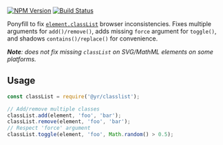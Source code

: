 [![NPM Version](https://img.shields.io/npm/v/@yr/classlist.svg?style=flat)](https://npmjs.org/package/@yr/classlist)
[![Build Status](https://img.shields.io/travis/YR/classlist.svg?style=flat)](https://travis-ci.org/YR/classlist?branch=master)

Ponyfill to fix [`element.classList`](https://developer.mozilla.org/en-US/docs/Web/API/Element/classList) browser inconsistencies. Fixes multiple arguments for `add()/remove()`, adds missing `force` argument for `toggle()`, and shadows `contains()/replace()` for convenience.

*__Note__: does not fix missing `classList` on SVG/MathML elements on some platforms.*

## Usage

```js
const classList = require('@yr/classlist');

// Add/remove multiple classes
classList.add(element, 'foo', 'bar');
classList.remove(element, 'foo', 'bar');
// Respect 'force' argument
classList.toggle(element, 'foo', Math.random() > 0.5);
```
